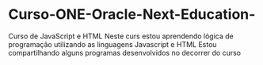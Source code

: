 # Curso-ONE-Oracle-Next-Education-
Curso de JavaScript e HTML
Neste curs estou aprendendo lógica de programação utilizando as linguagens Javascript e HTML
Estou compartilhando alguns programas desenvolvidos no decorrer do curso
